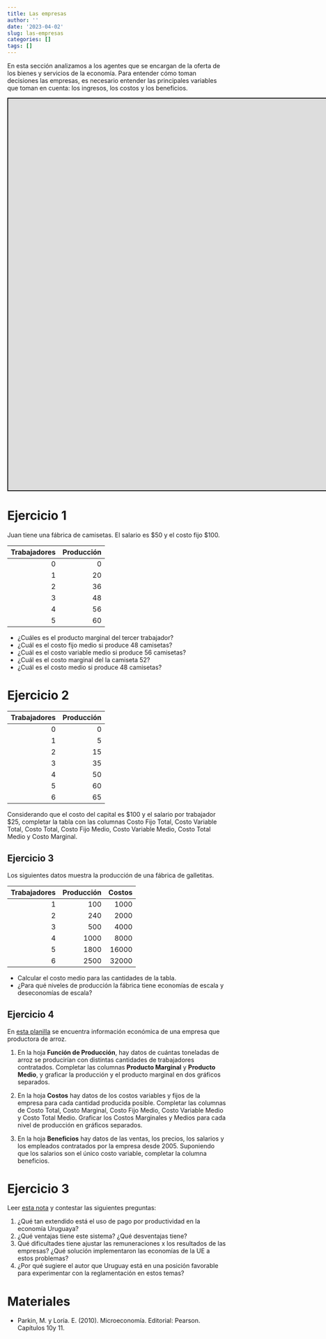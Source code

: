 ```yaml
---
title: Las empresas
author: ''
date: '2023-04-02'
slug: las-empresas
categories: []
tags: []
---
```


<script src="{{< blogdown/postref >}}index_files/fitvids/fitvids.min.js"></script>
<script src="{{< blogdown/postref >}}index_files/kePrint/kePrint.js"></script>
<link href="{{< blogdown/postref >}}index_files/bsTable/bootstrapTable.min.css" rel="stylesheet" />
<script src="{{< blogdown/postref >}}index_files/kePrint/kePrint.js"></script>
<link href="{{< blogdown/postref >}}index_files/bsTable/bootstrapTable.min.css" rel="stylesheet" />
<script src="{{< blogdown/postref >}}index_files/kePrint/kePrint.js"></script>

<link href="{{< blogdown/postref >}}index_files/bsTable/bootstrapTable.min.css" rel="stylesheet" />

En esta sección analizamos a los agentes que se encargan de la oferta de los bienes y servicios de la economía. Para entender cómo toman decisiones las empresas, es necesario entender las principales variables que toman en cuenta: los ingresos, los costos y los beneficios.

<div class="shareagain" style="min-width:300px;margin:1em auto;">
<iframe src="https://slides-empresas.netlify.com/" width="1600" height="900" style="border:2px solid currentColor;" loading="lazy" allowfullscreen></iframe>
<script>fitvids('.shareagain', {players: 'iframe'});</script>
</div>

# Ejercicio 1

Juan tiene una fábrica de camisetas. El salario es \$50 y el costo fijo \$100.

<table class="table table-striped table-hover" style="width: auto !important; margin-left: auto; margin-right: auto;">
<thead>
<tr>
<th style="text-align:right;">
Trabajadores
</th>
<th style="text-align:right;">
Producción
</th>
</tr>
</thead>
<tbody>
<tr>
<td style="text-align:right;">
0
</td>
<td style="text-align:right;">
0
</td>
</tr>
<tr>
<td style="text-align:right;">
1
</td>
<td style="text-align:right;">
20
</td>
</tr>
<tr>
<td style="text-align:right;">
2
</td>
<td style="text-align:right;">
36
</td>
</tr>
<tr>
<td style="text-align:right;">
3
</td>
<td style="text-align:right;">
48
</td>
</tr>
<tr>
<td style="text-align:right;">
4
</td>
<td style="text-align:right;">
56
</td>
</tr>
<tr>
<td style="text-align:right;">
5
</td>
<td style="text-align:right;">
60
</td>
</tr>
</tbody>
</table>

-   ¿Cuáles es el producto marginal del tercer trabajador?
-   ¿Cuál es el costo fijo medio si produce 48 camisetas?
-   ¿Cuál es el costo variable medio si produce 56 camisetas?
-   ¿Cuál es el costo marginal del la camiseta 52?
-   ¿Cuál es el costo medio si produce 48 camisetas?

# Ejercicio 2

<table class="table table-striped table-hover" style="width: auto !important; margin-left: auto; margin-right: auto;">
<thead>
<tr>
<th style="text-align:right;">
Trabajadores
</th>
<th style="text-align:right;">
Producción
</th>
</tr>
</thead>
<tbody>
<tr>
<td style="text-align:right;">
0
</td>
<td style="text-align:right;">
0
</td>
</tr>
<tr>
<td style="text-align:right;">
1
</td>
<td style="text-align:right;">
5
</td>
</tr>
<tr>
<td style="text-align:right;">
2
</td>
<td style="text-align:right;">
15
</td>
</tr>
<tr>
<td style="text-align:right;">
3
</td>
<td style="text-align:right;">
35
</td>
</tr>
<tr>
<td style="text-align:right;">
4
</td>
<td style="text-align:right;">
50
</td>
</tr>
<tr>
<td style="text-align:right;">
5
</td>
<td style="text-align:right;">
60
</td>
</tr>
<tr>
<td style="text-align:right;">
6
</td>
<td style="text-align:right;">
65
</td>
</tr>
</tbody>
</table>

Considerando que el costo del capital es \$100 y el salario por trabajador \$25, completar la tabla con las columnas Costo Fijo Total, Costo Variable Total, Costo Total, Costo Fijo Medio, Costo Variable Medio, Costo Total Medio y Costo Marginal.

## Ejercicio 3

Los siguientes datos muestra la producción de una fábrica de galletitas.

<table class="table table-striped table-hover" style="width: auto !important; margin-left: auto; margin-right: auto;">
<thead>
<tr>
<th style="text-align:right;">
Trabajadores
</th>
<th style="text-align:right;">
Producción
</th>
<th style="text-align:right;">
Costos
</th>
</tr>
</thead>
<tbody>
<tr>
<td style="text-align:right;">
1
</td>
<td style="text-align:right;">
100
</td>
<td style="text-align:right;">
1000
</td>
</tr>
<tr>
<td style="text-align:right;">
2
</td>
<td style="text-align:right;">
240
</td>
<td style="text-align:right;">
2000
</td>
</tr>
<tr>
<td style="text-align:right;">
3
</td>
<td style="text-align:right;">
500
</td>
<td style="text-align:right;">
4000
</td>
</tr>
<tr>
<td style="text-align:right;">
4
</td>
<td style="text-align:right;">
1000
</td>
<td style="text-align:right;">
8000
</td>
</tr>
<tr>
<td style="text-align:right;">
5
</td>
<td style="text-align:right;">
1800
</td>
<td style="text-align:right;">
16000
</td>
</tr>
<tr>
<td style="text-align:right;">
6
</td>
<td style="text-align:right;">
2500
</td>
<td style="text-align:right;">
32000
</td>
</tr>
</tbody>
</table>

-   Calcular el costo medio para las cantidades de la tabla.
-   ¿Para qué niveles de producción la fábrica tiene economías de escala y deseconomías de escala?

## Ejercicio 4

En [esta planilla](https://docs.google.com/spreadsheets/d/1haqSHV89zGkzHPeDg2iDPXjnahR2-ULGC9rlpaHyWfk/edit?usp=sharing) se encuentra información económica de una empresa que productora de arroz.

1.  En la hoja **Función de Producción**, hay datos de cuántas toneladas de arroz se producirían con distintas cantidades de trabajadores contratados. Completar las columnas **Producto Marginal** y **Producto Medio**, y graficar la producción y el producto marginal en dos gráficos separados.

2.  En la hoja **Costos** hay datos de los costos variables y fijos de la empresa para cada cantidad producida posible. Completar las columnas de Costo Total, Costo Marginal, Costo Fijo Medio, Costo Variable Medio y Costo Total Medio. Graficar los Costos Marginales y Medios para cada nivel de producción en gráficos separados.

3.  En la hoja **Beneficios** hay datos de las ventas, los precios, los salarios y los empleados contratados por la empresa desde 2005. Suponiendo que los salarios son el único costo variable, completar la columna beneficios.

# Ejercicio 3

Leer [esta nota](https://ladiaria.com.uy/articulo/2010/5/salarios-productividad-y-poder/) y contestar las siguientes preguntas:

1.  ¿Qué tan extendido está el uso de pago por productividad en la economía Uruguaya?
2.  ¿Qué ventajas tiene este sistema? ¿Qué desventajas tiene?
3.  Qué dificultades tiene ajustar las remuneraciones x los resultados de las empresas? ¿Qué solución implementaron las economías de la UE a estos problemas?
4.  ¿Por qué sugiere el autor que Uruguay está en una posición favorable para experimentar con la reglamentación en estos temas?

# Materiales

-   Parkin, M. y Loría. E. (2010). Microeconomía. Editorial: Pearson. Capítulos 10y 11.
